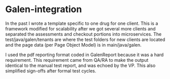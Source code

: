 # Galen-integration
In the past I wrote a template specific to one drug for one client. This is a framework modified for scalability after we got several more clients and separated the assessments and checkout portions into microservices. The test/java/galen/tenants are where the test folders for new clients are located and the page data (per Page Object Model) is in main/java/galen.

I used the pdf reporting format coded in GalenReport because it was a hard requirement. This requirement came from QA/RA to make the output identical to the manual test report, and was echoed by the VP. This also simplified sign-offs after formal test cycles.

